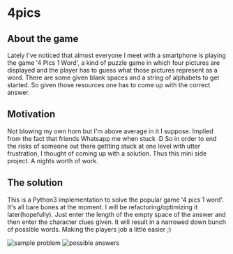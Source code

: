 4pics
=====

About the game
--------------

Lately I've noticed that almost everyone I meet with a smartphone is playing the game '4 Pics 1 Word', a kind of puzzle game in which four pictures are displayed and the player has to guess what those pictures represent as a word. There are some given blank spaces and a string of alphabets to get started. So given those resources one has to come up with the correct answer.

Motivation
----------

Not blowing my own horn but I'm above average in it I suppose. Implied from the fact that friends Whatsapp me when stuck :D So in order to end the risks of someone out there gettting stuck at one level with utter frustration, I thought of coming up with a solution. Thus this mini side project. A nights worth of work.

The solution
-------------

This is a Python3 implementation to solve the popular game '4 pics 1 word'. It's all bare bones at the moment. I will be refactoring/optimizing it later(hopefully).
Just enter the length of the empty space of the answer and then enter the character clues given. It will result in a narrowed down bunch of possible words. Making the players job a little easier ;)

![sample problem](https://www.dropbox.com/s/35mqejohivt85ae/FB_IMG_1443067833702.jpg)
![possible answers](https://www.dropbox.com/s/dsy7nj0bz08x51x/FB_IMG_1443067841434.jpg)
